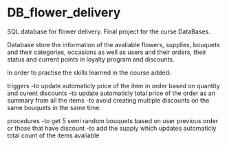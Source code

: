 # DB_flower_delivery
SQL database for  flower delivery. Final project for the curse DataBases.


  Database store the information of the avaliable flowers, supplies, bouquets and their categories, occasions as well as users and their orders, their status and current points in loyalty program and discounts.
  
In order to practise the skills learned in the course added:

triggers 
-to update automaticly price of the item in order based on quantity and curent discounts
-to update automaticly total price of the order as an summary from all the items
-to avoid creating multiple discounts on the same bouquets in the same time
 
procedures
-to get 5 semi random bouquets based on user previous order or those that have discount
-to add the supply which updates automaticly total count of the items avaliable 


 


